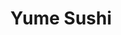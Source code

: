 ---
layout: place
title: "Yume Sushi"
permalink: /virginia/arlington/yume-sushi.html
stateAbbr: VA
stateName: Virginia
cityName: Arlington
place_id: ChIJq6pqNO60t4kRfNZpCUNWjRs
photos:
  - name: >-
      places/ChIJq6pqNO60t4kRfNZpCUNWjRs/photos/AeeoHcJI2Nnv9IXgwh7F7XRrMMJ9Ufz5VGl4--i-b_v9viwImNH5cokkeOb5F5CESC3fjWq2ZK4cy8eOBYjPVwmzjT61i1jWU8UpoGXU5V3D-SYjwb8QrXjO4kslfBYv9FTtXMFq3vxt3DyD4QbWWz0cb67F-qdmi14KmrcUeMBNih0kUYUFB4aDQqeZzHAUa_VXAtU8YKjOgYhS0u4l6MCION3USom1tB7ENSjHEx79CSMeNBlcp-3hQnMr1WIMekSgikOgB8-sW-aYTEvCqmeL_X8rjG-4a6Xw3nSfvkE9E7Th2A
    widthPx: 4032
    heightPx: 3024
    authorAttributions:
      - displayName: Yume Sushi
        uri: https://maps.google.com/maps/contrib/103350280053096672133
        photoUri: >-
          https://lh3.googleusercontent.com/a-/ALV-UjWmqguGaNyhNfZdpgbo-NaXyzUvVowLABWemsCDOtEYWaYJkch5=s100-p-k-no-mo
    flagContentUri: >-
      https://www.google.com/local/imagery/report/?cb_client=maps_api_places.places_api&image_key=!1e10!2sAF1QipORRrkvdNi5puPElW6N1syKd1ZztnZAc1m1-1Ai&hl=en-US
    googleMapsUri: >-
      https://www.google.com/maps/place//data=!3m4!1e2!3m2!1sAF1QipORRrkvdNi5puPElW6N1syKd1ZztnZAc1m1-1Ai!2e10!4m2!3m1!1s0x89b7b4ee346aaaab:0x1b8d56430969d67c
  - name: >-
      places/ChIJq6pqNO60t4kRfNZpCUNWjRs/photos/AeeoHcJdW-V_mj4jw7i495u5btn-hhAf4O9W9mbt2aEzrsESBtqVoyEkZuGtdtPW1TJYY9QX6h1_b4JuH1IPvamr3_3sfviTaeNs8-zqiMOZ932VfzICazgYX3nArkQiCc-PV1vFP_DcaMOQHW-NPJ4KXW70QKQE1uKrh5JReduXj5xm0wLBoAxB06kf2JbfqACf_ioFx5kG4tB91qHwyMwkvk4JhySYSFbjsYqYD2IZMXhfiv1lHgg4ODEKokva5rozvy3e2vL6gX55oH9rwta0qetEntZ2XxqvLYr9eHq69FehHw
    widthPx: 1125
    heightPx: 825
    authorAttributions:
      - displayName: Yume Sushi
        uri: https://maps.google.com/maps/contrib/103350280053096672133
        photoUri: >-
          https://lh3.googleusercontent.com/a-/ALV-UjWmqguGaNyhNfZdpgbo-NaXyzUvVowLABWemsCDOtEYWaYJkch5=s100-p-k-no-mo
    flagContentUri: >-
      https://www.google.com/local/imagery/report/?cb_client=maps_api_places.places_api&image_key=!1e10!2sAF1QipNKJNp5-2CeZsOKmtrf1PDWMbO4ihnHnBiKigfp&hl=en-US
    googleMapsUri: >-
      https://www.google.com/maps/place//data=!3m4!1e2!3m2!1sAF1QipNKJNp5-2CeZsOKmtrf1PDWMbO4ihnHnBiKigfp!2e10!4m2!3m1!1s0x89b7b4ee346aaaab:0x1b8d56430969d67c
  - name: >-
      places/ChIJq6pqNO60t4kRfNZpCUNWjRs/photos/AeeoHcJ-YomNxfdfHy8J8ghmWKHu7vVPqcL6piPwPvFJ8lXz2XTSWuTX4_J5aPaXHoAsjpAOyvu6TXudraRX71GnKtTOfRPQjB9eNibYPV1p-BJU3o5xeaSNxIhv8i7Ii1NXOKTu0mJGOwBIEuDLki0O3X8QyJIJq8uX5upm_NdQJVOnYuWGh7UczvXmChlSHZjeEyyPXlErQz7moFEYHhT6LvgPHtdqyD_P0KcGZ_4O3vwzoFMDzMFU85JTAqQho3k02SWgMnMLt0R32kJCE_H53UnLir_5nlvSLPqJT6zypKjdOpt7hJYO1EzfLro92iaOhl9L4_YgmL5lIpSTv2G_IT182aK117hH1PZ3eMaDGi1g6Odn4o2FTyE-B_s_lA6bj1DyHKWm0eswEkVU2bK3OIWyoHZsRZXEuJcawmYt9NAiJ_0S
    widthPx: 4080
    heightPx: 3072
    authorAttributions:
      - displayName: Anh L
        uri: https://maps.google.com/maps/contrib/101162489186698857603
        photoUri: >-
          https://lh3.googleusercontent.com/a-/ALV-UjXBRK62cp8xhQlVwzhIsu9Y2Nz2oXisWMtZAZzZmF0tq9YeBQgw=s100-p-k-no-mo
    flagContentUri: >-
      https://www.google.com/local/imagery/report/?cb_client=maps_api_places.places_api&image_key=!1e10!2sCIHM0ogKEICAgMDI4pGB9wE&hl=en-US
    googleMapsUri: >-
      https://www.google.com/maps/place//data=!3m4!1e2!3m2!1sCIHM0ogKEICAgMDI4pGB9wE!2e10!4m2!3m1!1s0x89b7b4ee346aaaab:0x1b8d56430969d67c
  - name: >-
      places/ChIJq6pqNO60t4kRfNZpCUNWjRs/photos/AeeoHcLnxzSYdv1vnKvb0V1YRo2_7wQX2CEG9ReXuIkpRygZ6Wl3SoRPhtIQxvooJsO4tkPHWCk_XmRH9aU9Va9Zq8ssz9XgNU9mPJ41VVY6I8J8S7sBTvnNxzQlZ900L0eikgA_RvWnH-GfDjsIqs6y1JR6dYwhwm2z-oN5dFPUCPRSJEaL78yzBbpq5g2-n0BQpdkTLTfif-4qJb-lDSbf3lyRv0IbCtnTcZW8A32pb2MAHW54vKaxvZ_o0J_ZEEk-f86FDf2qkAOdXDkdjBvfe-kmq33Rzdhzaq3G2eoviua5Bg
    widthPx: 460
    heightPx: 259
    authorAttributions:
      - displayName: Yume Sushi
        uri: https://maps.google.com/maps/contrib/103350280053096672133
        photoUri: >-
          https://lh3.googleusercontent.com/a-/ALV-UjWmqguGaNyhNfZdpgbo-NaXyzUvVowLABWemsCDOtEYWaYJkch5=s100-p-k-no-mo
    flagContentUri: >-
      https://www.google.com/local/imagery/report/?cb_client=maps_api_places.places_api&image_key=!1e10!2sAF1QipMQ6VWKQUwJyHUS0JwWF4JT7yt9P2TTzzgjMcCy&hl=en-US
    googleMapsUri: >-
      https://www.google.com/maps/place//data=!3m4!1e2!3m2!1sAF1QipMQ6VWKQUwJyHUS0JwWF4JT7yt9P2TTzzgjMcCy!2e10!4m2!3m1!1s0x89b7b4ee346aaaab:0x1b8d56430969d67c
  - name: >-
      places/ChIJq6pqNO60t4kRfNZpCUNWjRs/photos/AeeoHcL05JfwZRiSJYKk6VhBbruxhdk6EwfiH66iScTttdDtqfkZAfsakQwRyh4d27N2Iyei6jO-LZ7gEWEZkfP1TsMw24NiNqXsuqrl0AMiPDWQcsx8p3DmuXRpzMv35SEYEVRnx1Vx0yIuDgWO9z7sEmDV9yRkj3m5US_HszKyglD2_JVsMIe9cVv4SkrWI0O8B_piwZ2CK5iQHTCAhmrMbTeBHq3lMheVTxC-mRaDCphwx7agdzkMSnu-ESEPhSB9BO6BlkdvTxX5N0JelNWbADNy-1q4vwqbtP6GBnQ8qxyD3vNNiTe-L9hgbCGzofT8tvAS6TaAaplBI-M5uBZKaXdgxoGYEwNuSvBCbh2PZmjc6n4ZEwBXEMuxJJ1LPuYXgf8s-icJ_XyvwShVwlC28VtiJhBmsErXar8PYLrq6uYg4Q
    widthPx: 4080
    heightPx: 3072
    authorAttributions:
      - displayName: Anh L
        uri: https://maps.google.com/maps/contrib/101162489186698857603
        photoUri: >-
          https://lh3.googleusercontent.com/a-/ALV-UjXBRK62cp8xhQlVwzhIsu9Y2Nz2oXisWMtZAZzZmF0tq9YeBQgw=s100-p-k-no-mo
    flagContentUri: >-
      https://www.google.com/local/imagery/report/?cb_client=maps_api_places.places_api&image_key=!1e10!2sCIHM0ogKEICAgMDI4pGBNw&hl=en-US
    googleMapsUri: >-
      https://www.google.com/maps/place//data=!3m4!1e2!3m2!1sCIHM0ogKEICAgMDI4pGBNw!2e10!4m2!3m1!1s0x89b7b4ee346aaaab:0x1b8d56430969d67c
  - name: >-
      places/ChIJq6pqNO60t4kRfNZpCUNWjRs/photos/AeeoHcLvfEx_j3rQZOaAdvPV-bAG4bqK-wLOMLb7A4YZwvpr0hoBEkiC8qoQ-go4WwxQTdaOFWF0PQqwaNLMPOiJrgmsVNIWGV9T8qNMomu3vwJIR2nXDTcgh13fHNpnRNbfxMe1Egbu2oImw8dmbMuTlOV5RTjNIBYTLIaeQ9IK8iJBflkF3N1YfKs6Ig1OhPF7cIc2qTHCs5vzhut5gi6Y_8mfgLcZSaf7u6sOiPMqUdplGnjTH3ZiuAGM2qu9SBJwwf-qlh2dvwXrQQx5aEiyoe64nq1C3b1GEqQrJL9GGVF0ScmDvddAgoVu8H_ukpfwQvwncrD76IG0sQgz1zs_ovhVJxVL03IMlrYxDAIfZrSEl-wpnpE9zbOAibGHkPJvImMX-jp3BkqmYjgrXAHOSwb8U_UDvM9tM_pzNacVj_Q
    widthPx: 3600
    heightPx: 4800
    authorAttributions:
      - displayName: Anna Lee
        uri: https://maps.google.com/maps/contrib/117042945870800280802
        photoUri: >-
          https://lh3.googleusercontent.com/a-/ALV-UjUWkiURxoLwDbhBV69pzGEa5eMzUUz2l_dU2IbwOL_AaEpHENEm=s100-p-k-no-mo
    flagContentUri: >-
      https://www.google.com/local/imagery/report/?cb_client=maps_api_places.places_api&image_key=!1e10!2sCIHM0ogKEICAgID7wI6icg&hl=en-US
    googleMapsUri: >-
      https://www.google.com/maps/place//data=!3m4!1e2!3m2!1sCIHM0ogKEICAgID7wI6icg!2e10!4m2!3m1!1s0x89b7b4ee346aaaab:0x1b8d56430969d67c
  - name: >-
      places/ChIJq6pqNO60t4kRfNZpCUNWjRs/photos/AeeoHcJIrGXgTxIZRT3m9Q-1GwRpLEm9reZJMj1yXkf9WxK37vPKWtBhtJIqLxBwSZZsSQUZak25-NofxegMDdkno5a2-gIZejWJbj2QXN_jxglzHExAcYxFlwnXv6g2LXTZEcuyYuOuCVL8fyLGAPDQOfRUkUjHsERERfc0L3cLf3Yy-9cUZIBk_fuz2MGnkPkXkaFJxR6QPBgZFd9dMA34WplPFFa8yVxqNUYjlHkqi6Ygtodz0HCcn2wTqUcUjEjUSuaRZIkuvK1UAPYwxUY5rWdg-SruYTe1s8o-ssgLo68o8m5nYEmeOeMION8Y8iOmnB5_RzrgaPVshXs_F87wkg_e8QVxQdKmaQW2-QG4K6m387Cs9mfDpO7w8St5DdcWpLp8ZnEpMrJYwIhDjIj_IJNSPzYDvxHB4qNW35c0_wdNXZf_
    widthPx: 4032
    heightPx: 3024
    authorAttributions:
      - displayName: Jennifer
        uri: https://maps.google.com/maps/contrib/110903937941723401357
        photoUri: >-
          https://lh3.googleusercontent.com/a/ACg8ocJYGb9Y5kCOpRcEqFo42sOJqu_aEF4K1M7-YYa9G8EGqL0dgg=s100-p-k-no-mo
    flagContentUri: >-
      https://www.google.com/local/imagery/report/?cb_client=maps_api_places.places_api&image_key=!1e10!2sCIHM0ogKEICAgICXmNKj6wE&hl=en-US
    googleMapsUri: >-
      https://www.google.com/maps/place//data=!3m4!1e2!3m2!1sCIHM0ogKEICAgICXmNKj6wE!2e10!4m2!3m1!1s0x89b7b4ee346aaaab:0x1b8d56430969d67c
  - name: >-
      places/ChIJq6pqNO60t4kRfNZpCUNWjRs/photos/AeeoHcKjUjDExKwqlnAWv4e6R703uxG0yJwtzWSGhvqKrixfgwr4du6hN-JlsxTQBVdhhRkImPEudfj5CgRRYHsLCFCIC9DkgmexaiwfhQGuhRuZTNz1A2ZdOgf3ouadKMmbVZpwvGsbilslAXQt6q6p1bp3AvemShHOsaTRgHKLLKZin948nOiVReeYOx18ac91xp_gg-CD4R-S3FzBwnYEJVXHoxpFdNI0ButTrdcy_Ylk4doR4rsZYiA5HidizfOEQ1tgQKFAXl9-PY6eS9djqerJNZqRPz0HThFl_gqiB_qhZBK8h8M49-SS5anD1DLwUJRXdHvPzcyPg6xwhC5XU7gwD8fxP4IyD-znjwFuBxdhi_lCmkcnhG3rKtJ-u379utS5Ie-0yXFL4OfZLbbpd9bWOZcy9B1vEkzN3d7KA40A7iLU
    widthPx: 4032
    heightPx: 3024
    authorAttributions:
      - displayName: Morakot Aphai
        uri: https://maps.google.com/maps/contrib/117067296356457017834
        photoUri: >-
          https://lh3.googleusercontent.com/a/ACg8ocLAuB-pHXLbucrVOp6HcnBAoqDksAA4IlirqtQJFDXq2OJsLQ=s100-p-k-no-mo
    flagContentUri: >-
      https://www.google.com/local/imagery/report/?cb_client=maps_api_places.places_api&image_key=!1e10!2sCIHM0ogKEICAgID7wY310AE&hl=en-US
    googleMapsUri: >-
      https://www.google.com/maps/place//data=!3m4!1e2!3m2!1sCIHM0ogKEICAgID7wY310AE!2e10!4m2!3m1!1s0x89b7b4ee346aaaab:0x1b8d56430969d67c
  - name: >-
      places/ChIJq6pqNO60t4kRfNZpCUNWjRs/photos/AeeoHcJjWbFk8m1QAAGi7DVhFS7a2_SpqfQn1m8q7W7cXi1Q4_5dGewyMKvYOwxKtGcVZV-Meo6JSn7fS6b1JTnaFBZ8uhFX-xzFdPjbTt5nrjPU6_HJLFsY5rlEIBKkHOmTiKlA-SL5nMyXKt30mbVW3Cuts8Lw8D-BjW67cVuL1i3augOUDmByoF67tlr048wY6pM-eRL4tL1MKozwLQ0dfsgqx3yoCvy2cYxCvnRUs-4vR36nCl9L3-RSKFsSB4p7r9228vG52711CJPztf5zZmUfAw2gTB-m1coRTxc1Rd5p-ToB4FAaZPHCU22bX_GrEoOqRy3s6mRaFC80ZGOks5q9cC7QUPRKq4nRQ2wdu1XZ15ApX5CDZZAuMk6gmJ6Y12MQ1DXxOX4EhdfRnr7NcsvCCQm4_4N00nCbhFJOu_AkjAiz
    widthPx: 4032
    heightPx: 3024
    authorAttributions:
      - displayName: Lina J. Kim
        uri: https://maps.google.com/maps/contrib/115101739604004253617
        photoUri: >-
          https://lh3.googleusercontent.com/a-/ALV-UjVzECRojKEYThaVEDE5-6eFzUFiPsTYaMN2LxYKm3R0vgD1mCsu=s100-p-k-no-mo
    flagContentUri: >-
      https://www.google.com/local/imagery/report/?cb_client=maps_api_places.places_api&image_key=!1e10!2sCIHM0ogKEICAgICnl_zriQE&hl=en-US
    googleMapsUri: >-
      https://www.google.com/maps/place//data=!3m4!1e2!3m2!1sCIHM0ogKEICAgICnl_zriQE!2e10!4m2!3m1!1s0x89b7b4ee346aaaab:0x1b8d56430969d67c
  - name: >-
      places/ChIJq6pqNO60t4kRfNZpCUNWjRs/photos/AeeoHcLuXDpsxMmGlvPv5eelj0Z0gZdytrA2Tmnp0NsyXENnJykjKgKnZQbDV9l5BtNY4_xiP-p3c3pUOauolWttVbd06glqZ4EkccnbKLFE-FID_IJ7I6ZgAw0waHI9gY3uiSs2aV32AtSapRYr-YTj9jJ_vCkek4YlQBjKD74UFN8JADDOpzNXKjeC8wsdtTSLR-EfltuzG96eq9Qyk-ST6VSvVXjOXnR6T-Sli461tpy-Ub4sn3aFVhfrdrQeV0UTaCdKFNmxZEi4ExgyvpchbPIw6R7FB5wjsvBfY0C1Hu7qCaI74i53kUfk_1wYfZ_Rcp0sXPTLHAtcaZfpuJfz2ZRFTAM5mYIaQ9SzMKu9LfH4nmMVmDpayCkE0aNW-X82exg7jY5YqhdncnFebDS1qr5nkTg1B4OlctSyKZmH54I5QUDK
    widthPx: 4032
    heightPx: 3024
    authorAttributions:
      - displayName: Jennifer
        uri: https://maps.google.com/maps/contrib/110903937941723401357
        photoUri: >-
          https://lh3.googleusercontent.com/a/ACg8ocJYGb9Y5kCOpRcEqFo42sOJqu_aEF4K1M7-YYa9G8EGqL0dgg=s100-p-k-no-mo
    flagContentUri: >-
      https://www.google.com/local/imagery/report/?cb_client=maps_api_places.places_api&image_key=!1e10!2sCIHM0ogKEICAgICXmNKj2wE&hl=en-US
    googleMapsUri: >-
      https://www.google.com/maps/place//data=!3m4!1e2!3m2!1sCIHM0ogKEICAgICXmNKj2wE!2e10!4m2!3m1!1s0x89b7b4ee346aaaab:0x1b8d56430969d67c
address: 2121 N Westmoreland St A-2, Arlington, VA 22213, USA
street: 2121 N Westmoreland St A-2
city: Arlington
state: VA
zip: '22213'
country: USA
neighborhood: East Falls Church
latitude: '38.886444'
longitude: '-77.162159'
accessibility_options:
  wheelchairAccessibleParking: true
  wheelchairAccessibleEntrance: true
  wheelchairAccessibleRestroom: true
  wheelchairAccessibleSeating: true
business_status: OPERATIONAL
name: Yume Sushi
google_maps_links:
  directionsUri: >-
    https://www.google.com/maps/dir//''/data=!4m7!4m6!1m1!4e2!1m2!1m1!1s0x89b7b4ee346aaaab:0x1b8d56430969d67c!3e0
  placeUri: https://maps.google.com/?cid=1985337856660985468
  writeAReviewUri: >-
    https://www.google.com/maps/place//data=!4m3!3m2!1s0x89b7b4ee346aaaab:0x1b8d56430969d67c!12e1
  reviewsUri: >-
    https://www.google.com/maps/place//data=!4m4!3m3!1s0x89b7b4ee346aaaab:0x1b8d56430969d67c!9m1!1b1
  photosUri: >-
    https://www.google.com/maps/place//data=!4m3!3m2!1s0x89b7b4ee346aaaab:0x1b8d56430969d67c!10e5
primary_type: Japanese Restaurant
opening_hours:
  regular: null
  current: null
secondary_opening_hours:
  regular:
    weekdayDescriptions: null
    type: null
  current:
    weekdayDescriptions: null
    type: null
phone: (703) 269-5064
price_level: PRICE_LEVEL_MODERATE
price_range: $50 &ndash; $100
rating: '4.8'
rating_count: 2154
website: http://www.yumesushiva.com/
description: >-
  Stylish, understated restaurant for sushi & sashimi featuring bold wall murals
  & an open kitchen.
reviews:
  - name: >-
      places/ChIJq6pqNO60t4kRfNZpCUNWjRs/reviews/ChZDSUhNMG9nS0VJQ0FnTUNRMF9YTUJBEAE
    relativePublishTimeDescription: a month ago
    rating: 5
    text:
      text: >-
        I have dined at many Asian restaurants, but this one truly stands out as
        the best I have ever experienced. From the moment you walk in, the
        elegant yet cozy ambiance sets the perfect mood for an exceptional
        dining experience. The attention to detail in the decor, the warm
        lighting, and the welcoming staff make you feel instantly at home.


        The menu offers a diverse selection of authentic Asian dishes, each
        crafted with high-quality ingredients and presented beautifully. Whether
        you’re in the mood for sushi, dim sum, or a rich, flavorful curry, every
        dish is cooked to perfection. The flavors are bold yet balanced, with
        every bite showcasing the skill of the chefs. One of my personal
        favorites is the winner, which is packed with umami flavors and cooked
        to melt-in-your-mouth perfection. The sushi is also some of the freshest
        I’ve had, with expertly sliced fish and well-seasoned rice.


        While the price is on the higher side, it is absolutely worth every
        penny. The quality, portion sizes, and overall experience make it a
        worthwhile indulgence. I have been here so many times, and I will
        continue to return. If you’re looking for an unforgettable Asian dining
        experience, this restaurant should be at the top of your list!
      languageCode: en
    originalText:
      text: >-
        I have dined at many Asian restaurants, but this one truly stands out as
        the best I have ever experienced. From the moment you walk in, the
        elegant yet cozy ambiance sets the perfect mood for an exceptional
        dining experience. The attention to detail in the decor, the warm
        lighting, and the welcoming staff make you feel instantly at home.


        The menu offers a diverse selection of authentic Asian dishes, each
        crafted with high-quality ingredients and presented beautifully. Whether
        you’re in the mood for sushi, dim sum, or a rich, flavorful curry, every
        dish is cooked to perfection. The flavors are bold yet balanced, with
        every bite showcasing the skill of the chefs. One of my personal
        favorites is the winner, which is packed with umami flavors and cooked
        to melt-in-your-mouth perfection. The sushi is also some of the freshest
        I’ve had, with expertly sliced fish and well-seasoned rice.


        While the price is on the higher side, it is absolutely worth every
        penny. The quality, portion sizes, and overall experience make it a
        worthwhile indulgence. I have been here so many times, and I will
        continue to return. If you’re looking for an unforgettable Asian dining
        experience, this restaurant should be at the top of your list!
      languageCode: en
    authorAttribution:
      displayName: tani rah
      uri: https://www.google.com/maps/contrib/104114104121361862004/reviews
      photoUri: >-
        https://lh3.googleusercontent.com/a-/ALV-UjUx8xAu-rJIpl-8h_GleVpI1Scd1Wov1fQ6ogxPS0KxBfp756eU=s128-c0x00000000-cc-rp-mo-ba4
    publishTime: '2025-03-07T00:40:44.510741Z'
    flagContentUri: >-
      https://www.google.com/local/review/rap/report?postId=ChZDSUhNMG9nS0VJQ0FnTUNRMF9YTUJBEAE&d=17924085&t=1
    googleMapsUri: >-
      https://www.google.com/maps/reviews/data=!4m6!14m5!1m4!2m3!1sChZDSUhNMG9nS0VJQ0FnTUNRMF9YTUJBEAE!2m1!1s0x89b7b4ee346aaaab:0x1b8d56430969d67c
  - name: >-
      places/ChIJq6pqNO60t4kRfNZpCUNWjRs/reviews/ChZDSUhNMG9nS0VJQ0FnTUR3ajhIR0RnEAE
    relativePublishTimeDescription: 2 weeks ago
    rating: 5
    text:
      text: >-
        We had a great experience here, the food was amazing our waitress
        Camilla was great, she went through the whole menu made some great
        recommendations and the food itself lived up. Only thing I wasn’t as
        satisfied with was the chocolate lava cake was a bit lacking but the ice
        cream was stellar and the fish and rolls were phenomenal. We will
        definitely be coming back!
      languageCode: en
    originalText:
      text: >-
        We had a great experience here, the food was amazing our waitress
        Camilla was great, she went through the whole menu made some great
        recommendations and the food itself lived up. Only thing I wasn’t as
        satisfied with was the chocolate lava cake was a bit lacking but the ice
        cream was stellar and the fish and rolls were phenomenal. We will
        definitely be coming back!
      languageCode: en
    authorAttribution:
      displayName: Eliza Matthews
      uri: https://www.google.com/maps/contrib/108665774364918741400/reviews
      photoUri: >-
        https://lh3.googleusercontent.com/a-/ALV-UjUxmhY7Rz3QuD1YqT-bcglvferkRTGXy0ZBIYnJ3-McMW2aV7Pufg=s128-c0x00000000-cc-rp-mo-ba4
    publishTime: '2025-03-29T01:24:39.231863Z'
    flagContentUri: >-
      https://www.google.com/local/review/rap/report?postId=ChZDSUhNMG9nS0VJQ0FnTUR3ajhIR0RnEAE&d=17924085&t=1
    googleMapsUri: >-
      https://www.google.com/maps/reviews/data=!4m6!14m5!1m4!2m3!1sChZDSUhNMG9nS0VJQ0FnTUR3ajhIR0RnEAE!2m1!1s0x89b7b4ee346aaaab:0x1b8d56430969d67c
  - name: >-
      places/ChIJq6pqNO60t4kRfNZpCUNWjRs/reviews/ChdDSUhNMG9nS0VJQ0FnTURnX3JHV3dRRRAB
    relativePublishTimeDescription: a month ago
    rating: 5
    text:
      text: >-
        This was our second time at this amazing sushi restaurant, and it
        certainly won’t be our last! The food was incredible, as always, with
        every dish being fresh and full of flavor. Chef Marlon was so kind and
        welcoming. He remembered us from our last visit and even made special
        dishes just for us, which made the experience feel even more personal.
        We truly appreciate the attention to detail and hospitality. We’ll
        definitely be back again soon.
      languageCode: en
    originalText:
      text: >-
        This was our second time at this amazing sushi restaurant, and it
        certainly won’t be our last! The food was incredible, as always, with
        every dish being fresh and full of flavor. Chef Marlon was so kind and
        welcoming. He remembered us from our last visit and even made special
        dishes just for us, which made the experience feel even more personal.
        We truly appreciate the attention to detail and hospitality. We’ll
        definitely be back again soon.
      languageCode: en
    authorAttribution:
      displayName: Mallawee Tancharoen
      uri: https://www.google.com/maps/contrib/113544118415506653394/reviews
      photoUri: >-
        https://lh3.googleusercontent.com/a/ACg8ocIX9b-j9V9MGFj8f9okKQpJuBoXucF1CzViyhKXGWDCHVwkMA=s128-c0x00000000-cc-rp-mo
    publishTime: '2025-02-25T03:07:43.373808Z'
    flagContentUri: >-
      https://www.google.com/local/review/rap/report?postId=ChdDSUhNMG9nS0VJQ0FnTURnX3JHV3dRRRAB&d=17924085&t=1
    googleMapsUri: >-
      https://www.google.com/maps/reviews/data=!4m6!14m5!1m4!2m3!1sChdDSUhNMG9nS0VJQ0FnTURnX3JHV3dRRRAB!2m1!1s0x89b7b4ee346aaaab:0x1b8d56430969d67c
  - name: >-
      places/ChIJq6pqNO60t4kRfNZpCUNWjRs/reviews/ChZDSUhNMG9nS0VJQ0FnTUNJOHRmQ1VnEAE
    relativePublishTimeDescription: a week ago
    rating: 5
    text:
      text: >-
        Emilio was the best server. I knew I was in a sea of people, but as a
        lone diner, Emilio still made me feel like the only guest in the
        restaurant. The host, Anna, also made the experience wonderful start to
        finish. Fish was remarkable. Really beautifully crafted drinks as well.
      languageCode: en
    originalText:
      text: >-
        Emilio was the best server. I knew I was in a sea of people, but as a
        lone diner, Emilio still made me feel like the only guest in the
        restaurant. The host, Anna, also made the experience wonderful start to
        finish. Fish was remarkable. Really beautifully crafted drinks as well.
      languageCode: en
    authorAttribution:
      displayName: Emily Sonnet
      uri: https://www.google.com/maps/contrib/117669697131807835517/reviews
      photoUri: >-
        https://lh3.googleusercontent.com/a/ACg8ocL_Z4rIWeATqdl6GGbiMFIAFHVsK2JONZQwZtRH4jKo3EgKyA=s128-c0x00000000-cc-rp-mo
    publishTime: '2025-03-31T23:29:41.939038Z'
    flagContentUri: >-
      https://www.google.com/local/review/rap/report?postId=ChZDSUhNMG9nS0VJQ0FnTUNJOHRmQ1VnEAE&d=17924085&t=1
    googleMapsUri: >-
      https://www.google.com/maps/reviews/data=!4m6!14m5!1m4!2m3!1sChZDSUhNMG9nS0VJQ0FnTUNJOHRmQ1VnEAE!2m1!1s0x89b7b4ee346aaaab:0x1b8d56430969d67c
  - name: >-
      places/ChIJq6pqNO60t4kRfNZpCUNWjRs/reviews/ChZDSUhNMG9nS0VJQ0FnTUNJN0tDQVNREAE
    relativePublishTimeDescription: a week ago
    rating: 3
    text:
      text: >-
        Good sushi but insanely overpriced for the quality and portion size,
        even for a sushi restaurant. Probably won’t go back as there are other
        better quality options at same, if not less, price point. Even the
        ambiance wasn’t good enough to hook us in.


        We got a ton on the menu to try a few things.

        - Cocktails were okay. Got a cherry blossom-themed one but tasted more
        like cough syrup than fruity drink.

        - Wagyu buns were expensive but the bun was kinda crispy. Didn’t have
        that fluffy texture you’d expect to find.

        - Sushi selections and rolls were good but nothing really wowed us. The
        main stand out was the Green Day roll, which was our favorite from the
        pack.

        - Uni and Squid Ink pastas were tasty but way too expensive (~$50) for
        each order. It took two bits to eat each bowl! Check out photos to see
        how small the size is.


        Service was attentive despite it being a fully packed weekend night.


        The food was good, not great, and with the bill being over $400 for only
        three people we can confidently say this place wasn’t worth the price
        tag… even for us regular sushi and omakase goers.
      languageCode: en
    originalText:
      text: >-
        Good sushi but insanely overpriced for the quality and portion size,
        even for a sushi restaurant. Probably won’t go back as there are other
        better quality options at same, if not less, price point. Even the
        ambiance wasn’t good enough to hook us in.


        We got a ton on the menu to try a few things.

        - Cocktails were okay. Got a cherry blossom-themed one but tasted more
        like cough syrup than fruity drink.

        - Wagyu buns were expensive but the bun was kinda crispy. Didn’t have
        that fluffy texture you’d expect to find.

        - Sushi selections and rolls were good but nothing really wowed us. The
        main stand out was the Green Day roll, which was our favorite from the
        pack.

        - Uni and Squid Ink pastas were tasty but way too expensive (~$50) for
        each order. It took two bits to eat each bowl! Check out photos to see
        how small the size is.


        Service was attentive despite it being a fully packed weekend night.


        The food was good, not great, and with the bill being over $400 for only
        three people we can confidently say this place wasn’t worth the price
        tag… even for us regular sushi and omakase goers.
      languageCode: en
    authorAttribution:
      displayName: Iun Chen
      uri: https://www.google.com/maps/contrib/107883844158273113822/reviews
      photoUri: >-
        https://lh3.googleusercontent.com/a-/ALV-UjXoUJz1kme90BfavYSkhoNgcEAuhjatHxnoE1LRsU0ZTTV6FoVQ=s128-c0x00000000-cc-rp-mo-ba4
    publishTime: '2025-03-31T01:50:59.733077Z'
    flagContentUri: >-
      https://www.google.com/local/review/rap/report?postId=ChZDSUhNMG9nS0VJQ0FnTUNJN0tDQVNREAE&d=17924085&t=1
    googleMapsUri: >-
      https://www.google.com/maps/reviews/data=!4m6!14m5!1m4!2m3!1sChZDSUhNMG9nS0VJQ0FnTUNJN0tDQVNREAE!2m1!1s0x89b7b4ee346aaaab:0x1b8d56430969d67c
parking_options:
  freeParkingLot: false
  freeStreetParking: false
  paidStreetParking: true
  valetParking: false
  freeGarageParking: false
  paidGarageParking: true
payment_options:
  acceptsCreditCards: true
  acceptsDebitCards: true
  acceptsCashOnly: false
  acceptsNfc: true
allow_dogs: null
curbside_pickup: null
delivery: true
dine_in: true
good_for_children: true
good_for_groups: true
good_for_sports: true
live_music: false
menu_for_children: true
outdoor_seating: true
reservable: true
restroom: true
serves_beer: true
serves_breakfast: false
serves_brunch: false
serves_cocktails: true
serves_coffee: false
serves_dinner: true
serves_dessert: true
serves_lunch: true
serves_vegetarian_food: true
serves_wine: true
takeout: true

---